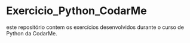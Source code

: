 # Exercicio_Python_CodarMe
este repositório contem os exercícios desenvolvidos durante o curso de Python da CodarMe.
